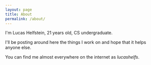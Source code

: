 ```yaml
---
layout: page
title: About
permalink: /about/
---
```


I'm Lucas Helfstein, 21 years old, CS undergraduate.

I'll be posting around here the things I work on and hope that it helps anyone else.

You can find me almost everywhere on the internet as *lucashelfs*.
